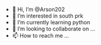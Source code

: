 - 👋 Hi, I’m @Arson202
- 👀 I’m interested in south prk
- 🌱 I’m currently learning python
- 💞️ I’m looking to collaborate on ...
- 📫 How to reach me ...

<!---
Arson202/Arson202 is a ✨ special ✨ repository because its `README.md` (this file) appears on your GitHub profile.
You can click the Preview link to take a look at your changes.
--->
